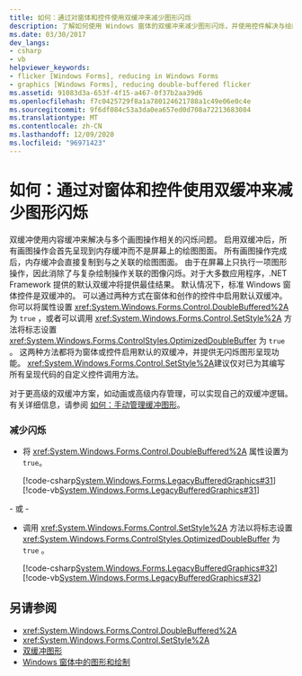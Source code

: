 ```yaml
---
title: 如何：通过对窗体和控件使用双缓冲来减少图形闪烁
description: 了解如何使用 Windows 窗体的双缓冲来减少图形闪烁，并使用控件解决与绘画操作相关的闪烁问题。
ms.date: 03/30/2017
dev_langs:
- csharp
- vb
helpviewer_keywords:
- flicker [Windows Forms], reducing in Windows Forms
- graphics [Windows Forms], reducing double-buffered flicker
ms.assetid: 91083d3a-653f-4f15-a467-0f37b2aa39d6
ms.openlocfilehash: f7c0425729f8a1a780124621788a1c49e06e0c4e
ms.sourcegitcommit: 9f6df084c53a3da0ea657ed0d708a72213683084
ms.translationtype: MT
ms.contentlocale: zh-CN
ms.lasthandoff: 12/09/2020
ms.locfileid: "96971423"
---
```

# <a name="how-to-reduce-graphics-flicker-with-double-buffering-for-forms-and-controls"></a>如何：通过对窗体和控件使用双缓冲来减少图形闪烁
双缓冲使用内容缓冲来解决与多个画图操作相关的闪烁问题。 启用双缓冲后，所有画图操作会首先呈现到内存缓冲而不是屏幕上的绘图图面。 所有画图操作完成后，内存缓冲会直接复制到与之关联的绘图图面。 由于在屏幕上只执行一项图形操作，因此消除了与复杂绘制操作关联的图像闪烁。对于大多数应用程序，.NET Framework 提供的默认双缓冲将提供最佳结果。 默认情况下，标准 Windows 窗体控件是双缓冲的。 可以通过两种方式在窗体和创作的控件中启用默认双缓冲。 你可以将属性设置 <xref:System.Windows.Forms.Control.DoubleBuffered%2A> 为 `true` ，或者可以调用 <xref:System.Windows.Forms.Control.SetStyle%2A> 方法将标志设置 <xref:System.Windows.Forms.ControlStyles.OptimizedDoubleBuffer> 为 `true` 。 这两种方法都将为窗体或控件启用默认的双缓冲，并提供无闪烁图形呈现功能。 <xref:System.Windows.Forms.Control.SetStyle%2A>建议仅对已为其编写所有呈现代码的自定义控件调用方法。  
  
 对于更高级的双缓冲方案，如动画或高级内存管理，可以实现自己的双缓冲逻辑。 有关详细信息，请参阅 [如何：手动管理缓冲图形](how-to-manually-manage-buffered-graphics.md)。  
  
### <a name="to-reduce-flicker"></a>减少闪烁  
  
- 将 <xref:System.Windows.Forms.Control.DoubleBuffered%2A> 属性设置为 `true`。  
  
     [!code-csharp[System.Windows.Forms.LegacyBufferedGraphics#31](~/samples/snippets/csharp/VS_Snippets_Winforms/System.Windows.Forms.LegacyBufferedGraphics/CS/Class1.cs#31)]
     [!code-vb[System.Windows.Forms.LegacyBufferedGraphics#31](~/samples/snippets/visualbasic/VS_Snippets_Winforms/System.Windows.Forms.LegacyBufferedGraphics/VB/Class1.vb#31)]  
  
 \- 或 -  
  
- 调用 <xref:System.Windows.Forms.Control.SetStyle%2A> 方法以将标志设置 <xref:System.Windows.Forms.ControlStyles.OptimizedDoubleBuffer> 为 `true` 。  
  
     [!code-csharp[System.Windows.Forms.LegacyBufferedGraphics#32](~/samples/snippets/csharp/VS_Snippets_Winforms/System.Windows.Forms.LegacyBufferedGraphics/CS/Class1.cs#32)]
     [!code-vb[System.Windows.Forms.LegacyBufferedGraphics#32](~/samples/snippets/visualbasic/VS_Snippets_Winforms/System.Windows.Forms.LegacyBufferedGraphics/VB/Class1.vb#32)]  
  
## <a name="see-also"></a>另请参阅

- <xref:System.Windows.Forms.Control.DoubleBuffered%2A>
- <xref:System.Windows.Forms.Control.SetStyle%2A>
- [双缓冲图形](double-buffered-graphics.md)
- [Windows 窗体中的图形和绘制](graphics-and-drawing-in-windows-forms.md)
